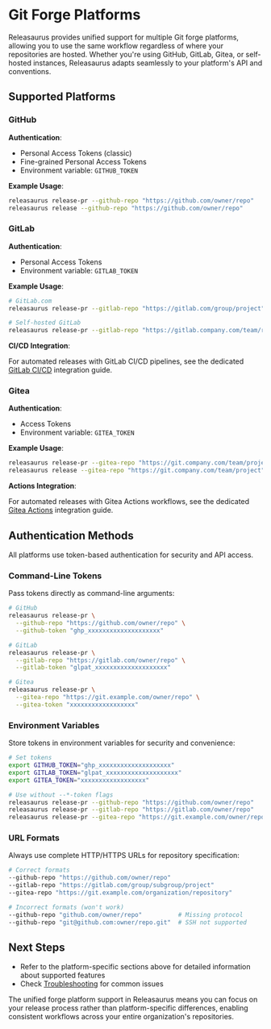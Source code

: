 # Git Forge Platforms

Releasaurus provides unified support for multiple Git forge platforms,
allowing you to use the same workflow regardless of where your repositories are
hosted. Whether you're using GitHub, GitLab, Gitea, or self-hosted instances,
Releasaurus adapts seamlessly to your platform's API and conventions.

## Supported Platforms

### GitHub

**Authentication**:

- Personal Access Tokens (classic)
- Fine-grained Personal Access Tokens
- Environment variable: `GITHUB_TOKEN`

**Example Usage**:

```bash
releasaurus release-pr --github-repo "https://github.com/owner/repo"
releasaurus release --github-repo "https://github.com/owner/repo"
```

### GitLab

**Authentication**:

- Personal Access Tokens
- Environment variable: `GITLAB_TOKEN`

**Example Usage**:

```bash
# GitLab.com
releasaurus release-pr --gitlab-repo "https://gitlab.com/group/project"

# Self-hosted GitLab
releasaurus release-pr --gitlab-repo "https://gitlab.company.com/team/repo"
```

**CI/CD Integration**:

For automated releases with GitLab CI/CD pipelines, see the dedicated
[GitLab CI/CD](./gitlab-ci.md) integration guide.

### Gitea

**Authentication**:

- Access Tokens
- Environment variable: `GITEA_TOKEN`

**Example Usage**:

```bash
releasaurus release-pr --gitea-repo "https://git.company.com/team/project"
releasaurus release --gitea-repo "https://git.company.com/team/project"
```

**Actions Integration**:

For automated releases with Gitea Actions workflows, see the dedicated
[Gitea Actions](./gitea-actions.md) integration guide.

## Authentication Methods

All platforms use token-based authentication for security and API access.

### Command-Line Tokens

Pass tokens directly as command-line arguments:

```bash
# GitHub
releasaurus release-pr \
  --github-repo "https://github.com/owner/repo" \
  --github-token "ghp_xxxxxxxxxxxxxxxxxxxx"

# GitLab
releasaurus release-pr \
  --gitlab-repo "https://gitlab.com/owner/repo" \
  --gitlab-token "glpat_xxxxxxxxxxxxxxxxxxxx"

# Gitea
releasaurus release-pr \
  --gitea-repo "https://git.example.com/owner/repo" \
  --gitea-token "xxxxxxxxxxxxxxxxxx"
```

### Environment Variables

Store tokens in environment variables for security and convenience:

```bash
# Set tokens
export GITHUB_TOKEN="ghp_xxxxxxxxxxxxxxxxxxxx"
export GITLAB_TOKEN="glpat_xxxxxxxxxxxxxxxxxxxx"
export GITEA_TOKEN="xxxxxxxxxxxxxxxxxx"

# Use without --*-token flags
releasaurus release-pr --github-repo "https://github.com/owner/repo"
releasaurus release-pr --gitlab-repo "https://gitlab.com/owner/repo"
releasaurus release-pr --gitea-repo "https://git.example.com/owner/repo"
```

### URL Formats

Always use complete HTTP/HTTPS URLs for repository specification:

```bash
# Correct formats
--github-repo "https://github.com/owner/repo"
--gitlab-repo "https://gitlab.com/group/subgroup/project"
--gitea-repo "https://git.example.com/organization/repository"

# Incorrect formats (won't work)
--github-repo "github.com/owner/repo"          # Missing protocol
--github-repo "git@github.com:owner/repo.git"  # SSH not supported
```

## Next Steps

- Refer to the platform-specific sections above for detailed information
  about supported features
- Check [Troubleshooting](./troubleshooting.md) for common issues

The unified forge platform support in Releasaurus means you can focus on your
release process rather than platform-specific differences, enabling consistent
workflows across your entire organization's repositories.

